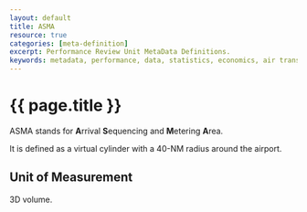 ```yaml
---
layout: default
title: ASMA
resource: true
categories: [meta-definition]
excerpt: Performance Review Unit MetaData Definitions.
keywords: metadata, performance, data, statistics, economics, air transport, flights, europe, cost efficiency
---
```

# {{ page.title }}
ASMA stands for **A**rrival **S**equencing and **M**etering **A**rea.

It is defined as a virtual cylinder with a 40-NM radius around the airport. 

## Unit of Measurement
3D volume.